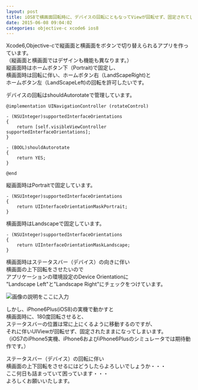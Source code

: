 ```yaml
---
layout: post
title: iOS8で横画面回転時に、デバイスの回転にともなってViewが回転せず、固定されてしまう
date: 2015-06-08 09:04:02
categories: objective-c xcode6 ios8
---
```

<p>Xcode6,Objective-cで縦画面と横画面をボタンで切り替えられるアプリを作っています。<br>
（縦画面と横画面ではデザインも機能も異なります。）<br>
縦画面時はホームボタン下（Portrait)で固定し、<br>
横画面時は回転に伴い、ホームボタン右（LandScapeRight)と<br>
ホームボタン左（LandScapeLeft)の回転を許可したいです。</p>

<p>デバイスの回転はshouldAutorotateで管理しています。</p>

```
@implementation UINavigationController (rotateControl)

- (NSUInteger)supportedInterfaceOrientations
{
    return [self.visibleViewController supportedInterfaceOrientations];
}

- (BOOL)shouldAutorotate
{
    return YES;
}

@end
```

<p>縦画面時はPortraitで固定しています。</p>

```
- (NSUInteger)supportedInterfaceOrientations
{
    return UIInterfaceOrientationMaskPortrait;
}
```

<p>横画面時はLandscapeで固定しています。</p>

```
- (NSUInteger)supportedInterfaceOrientations
{
    return UIInterfaceOrientationMaskLandscape;
}
```

<p>横画面時はステータスバー（デバイス）の向きに伴い<br>
横画面の上下回転をさせたいので<br>
アプリケーションの環境設定のDevice Orientationに<br>
"Landscape Left"と"Landscape Right"にチェックをつけています。</p>

<p><img src="https://i.stack.imgur.com/oVB23.png" alt="画像の説明をここに入力"></p>

<p>しかし、iPhone6Plus(iOS8)の実機で動かすと<br>
横画面時に、180度回転させると、<br>
ステータスバーの位置は常に上にくるように移動するのですが、<br>
それに伴いUIViewが回転せず、固定されたままになってしまいます。<br>
（iOS7のiPhone5実機、iPhone6およびiPhone6Plusのシミュレータでは期待動作です。）</p>

<p>ステータスバー（デバイス）の回転に伴い<br>
横画面の上下回転をさせるにはどうしたらよろしいでしょうか・・・<br>
ここ何日も詰まっていて困っています・・・<br>
よろしくお願いいたします。</p>
